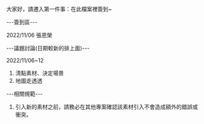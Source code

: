 大家好，請遷入第一件事：在此檔案裡簽到~

---簽到區---

2022/11/06 張恩榮

---議題討論(日期較新的排上面)---

2022/11/06~12
1. 清點素材、決定場景
2. 地圖走透透

---相關規範---
1. 引入新的素材之前，請務必在其他專案確認該素材引入不會造成額外的錯誤或衝突。